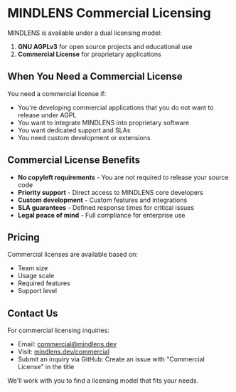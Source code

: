 # MINDLENS Commercial Licensing

MINDLENS is available under a dual licensing model:

1. **GNU AGPLv3** for open source projects and educational use
2. **Commercial License** for proprietary applications

## When You Need a Commercial License

You need a commercial license if:

- You're developing commercial applications that you do not want to release under AGPL
- You want to integrate MINDLENS into proprietary software
- You want dedicated support and SLAs
- You need custom development or extensions

## Commercial License Benefits

- **No copyleft requirements** - You are not required to release your source code
- **Priority support** - Direct access to MINDLENS core developers
- **Custom development** - Custom features and integrations
- **SLA guarantees** - Defined response times for critical issues
- **Legal peace of mind** - Full compliance for enterprise use

## Pricing

Commercial licenses are available based on:
- Team size
- Usage scale
- Required features
- Support level

## Contact Us

For commercial licensing inquiries:

- Email: commercial@mindlens.dev
- Visit: [mindlens.dev/commercial](https://mindlens.dev/commercial)
- Submit an inquiry via GitHub: Create an issue with "Commercial License" in the title

We'll work with you to find a licensing model that fits your needs.